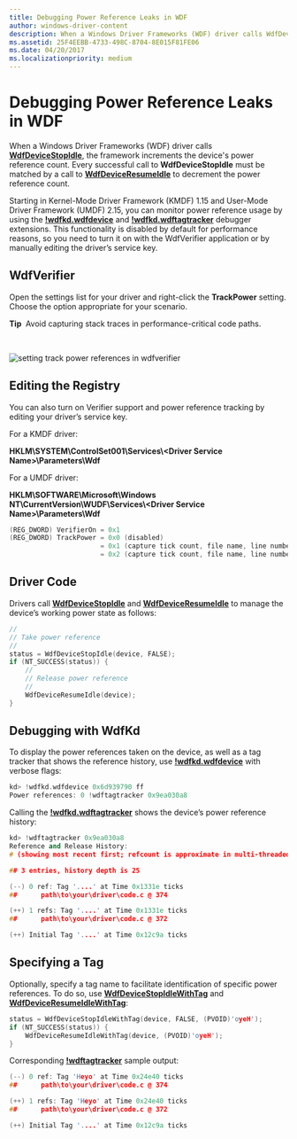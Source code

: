 ```yaml
---
title: Debugging Power Reference Leaks in WDF
author: windows-driver-content
description: When a Windows Driver Frameworks (WDF) driver calls WdfDeviceStopIdle, the framework increments the device's power reference count.
ms.assetid: 25F4EEBB-4733-498C-8704-8E015F81FE06
ms.date: 04/20/2017
ms.localizationpriority: medium
---
```


# Debugging Power Reference Leaks in WDF


When a Windows Driver Frameworks (WDF) driver calls [**WdfDeviceStopIdle**](https://msdn.microsoft.com/library/windows/hardware/ff546921), the framework increments the device's power reference count. Every successful call to **WdfDeviceStopIdle** must be matched by a call to [**WdfDeviceResumeIdle**](https://msdn.microsoft.com/library/windows/hardware/ff546838) to decrement the power reference count.

Starting in Kernel-Mode Driver Framework (KMDF) 1.15 and User-Mode Driver Framework (UMDF) 2.15, you can monitor power reference usage by using the [**!wdfkd.wdfdevice**](https://msdn.microsoft.com/library/windows/hardware/ff565703) and [**!wdfkd.wdftagtracker**](https://msdn.microsoft.com/library/windows/hardware/ff566126) debugger extensions. This functionality is disabled by default for performance reasons, so you need to turn it on with the WdfVerifier application or by manually editing the driver’s service key.

## WdfVerifier


Open the settings list for your driver and right-click the **TrackPower** setting. Choose the option appropriate for your scenario.

**Tip**  Avoid capturing stack traces in performance-critical code paths.

 

![setting track power references in wdfverifier](images/wdfverifier--track-power-references-on.png)

## Editing the Registry


You can also turn on Verifier support and power reference tracking by editing your driver’s service key.

For a KMDF driver:

**HKLM\\SYSTEM\\ControlSet001\\Services\\&lt;Driver Service Name&gt;\\Parameters\\Wdf**

For a UMDF driver:

**HKLM\\SOFTWARE\\Microsoft\\Windows NT\\CurrentVersion\\WUDF\\Services\\&lt;Driver Service Name&gt;\\Parameters\\Wdf**

```cpp
(REG_DWORD) VerifierOn = 0x1
(REG_DWORD) TrackPower = 0x0 (disabled)
                       = 0x1 (capture tick count, file name, line number)
                       = 0x2 (capture tick count, file name, line number, and stack traces)
```

## Driver Code


Drivers call [**WdfDeviceStopIdle**](https://msdn.microsoft.com/library/windows/hardware/ff546921) and [**WdfDeviceResumeIdle**](https://msdn.microsoft.com/library/windows/hardware/ff546838) to manage the device’s working power state as follows:

```cpp
//
// Take power reference
//
status = WdfDeviceStopIdle(device, FALSE);
if (NT_SUCCESS(status)) {
    //
    // Release power reference
    //
    WdfDeviceResumeIdle(device);
}
```

## Debugging with WdfKd


To display the power references taken on the device, as well as a tag tracker that shows the reference history, use [**!wdfkd.wdfdevice**](https://msdn.microsoft.com/library/windows/hardware/ff565703) with verbose flags:

```cpp
kd> !wdfkd.wdfdevice 0x6d939790 ff
Power references: 0 !wdftagtracker 0x9ea030a8
```

Calling the [**!wdfkd.wdftagtracker**](https://msdn.microsoft.com/library/windows/hardware/ff566126) shows the device’s power reference history:

```cpp
kd> !wdftagtracker 0x9ea030a8
Reference and Release History:
# (showing most recent first; refcount is approximate in multi-threaded scenarios)

## 3 entries, history depth is 25

(--) 0 ref: Tag '....' at Time 0x1331e ticks
##      path\to\your\driver\code.c @ 374

(++) 1 refs: Tag '....' at Time 0x1331e ticks
##      path\to\your\driver\code.c @ 372

(++) Initial Tag '....' at Time 0x12c9a ticks
```

## Specifying a Tag


Optionally, specify a tag name to facilitate identification of specific power references. To do so, use [**WdfDeviceStopIdleWithTag**](https://msdn.microsoft.com/library/windows/hardware/dn932460) and [**WdfDeviceResumeIdleWithTag**](https://msdn.microsoft.com/library/windows/hardware/dn932459):

```cpp
status = WdfDeviceStopIdleWithTag(device, FALSE, (PVOID)'oyeH');
if (NT_SUCCESS(status)) {
    WdfDeviceResumeIdleWithTag(device, (PVOID)'oyeH');
}
```

Corresponding [**!wdftagtracker**](https://msdn.microsoft.com/library/windows/hardware/ff566126) sample output:

```cpp
(--) 0 ref: Tag 'Heyo' at Time 0x24e40 ticks
##      path\to\your\driver\code.c @ 374

(++) 1 refs: Tag 'Heyo' at Time 0x24e40 ticks
##      path\to\your\driver\code.c @ 372

(++) Initial Tag '....' at Time 0x12c9a ticks
```

 

 





